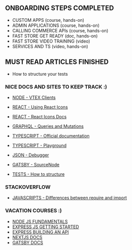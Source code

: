 ## ONBOARDING STEPS COMPLETED
- CUSTOM APPS (course, hands-on)
- ADMIN APPLICATIONS (course, hands-on)
- CALLING COMMERCE APIs (course, hands-on)
- FAST STORE GET READY (doc, hands-on)
- FAST STORE VIDEO TRAINING (video)
- SERVICES AND TS (video, hands-on)

## MUST READ ARTICLES FINISHED
- How to structure your tests

### NICE DOCS AND SITES TO KEEP TRACK :)
- [NODE - VTEX Clients](https://github.com/vtex/io-clients)

- [REACT - Using React Icons](https://www.freecodecamp.org/news/how-to-use-svg-icons-in-react-with-react-icons-and-font-awesome/)
- [REACT - React Icons Docs](https://github.com/react-icons/react-icons#configuration)

- [GRAPHQL - Queries and Mutations](https://graphql.org/learn/queries/)

- [TYPESCRIPT - Official documentation](https://www.typescriptlang.org/)
- [TYPESCRIPT - Playground](https://www.typescriptlang.org/play?#code/PTAEHUFMBsGMHsC2lQBd5oBYoCoE8AHSAZVgCcBLA1UABWgEM8BzM+AVwDsATAGiwoBnUENANQAd0gAjQRVSQAUCEmYKsTKGYUAbpGF4OY0BoadYKdJMoL+gzAzIoz3UNEiPOofEVKVqAHSKymAAmkYI7NCuqGqcANag8ABmIjQUXrFOKBJMggBcISGgoAC0oACCbvCwDKgU8JkY7p7ehCTkVDQS2E6gnPCxGcwmZqDSTgzxxWWVoASMFmgYkAAeRJTInN3ymj4d-jSCeNsMq-wuoPaOltigAKoASgAywhK7SbGQZIIz5VWCFzSeCrZagNYbChbHaxUDcCjJZLfSDbExIAgUdxkUBIursJzCFJtXydajBBCcQQ0MwAUVWDEQC0gADVHBQGNJ3KAALygABEAAkYNAMOB4GRonzFBTBPB3AERcwABS0+mM9ysygc9wASmCKhwzQ8ZC8iHFzmB7BoXzcZmY7AYzEg-Fg0HUiQ58D0Ii8fLpDKZgj5SWxfPADlQAHJhAA5SASPlBFQAeS+ZHegmdWkgR1QjgUrmkeFATjNOmGWH0KAQiGhwkuNok4uiIgMHGxCyYrA4PCCJSAA)

- [JSON - Debugger](https://jwt.io/)

- [GATSBY - SourceNode](https://www.gatsbyjs.com/docs/reference/config-files/gatsby-node/)

- [TESTS - How to structure](https://codeutopia.net/blog/2017/05/15/quick-javascript-testing-tip-how-to-structure-your-tests/)

### STACKOVERFLOW

- [JAVASCRIPTS - Differences between require and import](https://pt.stackoverflow.com/questions/213910/javascript-diferen%C3%A7as-entre-import-e-require)


### VACATION COURSES :)

- [NODE JS FUNDAMENTALS](https://app.egghead.io/lessons/node-js-create-a-simple-node-js-module?pl=learn-the-fundamentals-of-node-js-for-beginners-7b6f4282)
- [EXPRESS JS GETTING STARTED](https://egghead.io/courses/getting-started-with-express-js)
- [EXPRESS BUILDING AN API](https://egghead.io/courses/building-an-api-with-express-f1ea)
- [NEXTJS DOCS](https://nextjs.org/)
- [GATSBY DOCS](https://www.gatsbyjs.com/)
